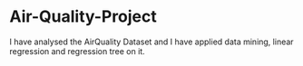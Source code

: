 # Air-Quality-Project
I have analysed the AirQuality Dataset and I have applied data mining, linear regression and regression tree on it.
